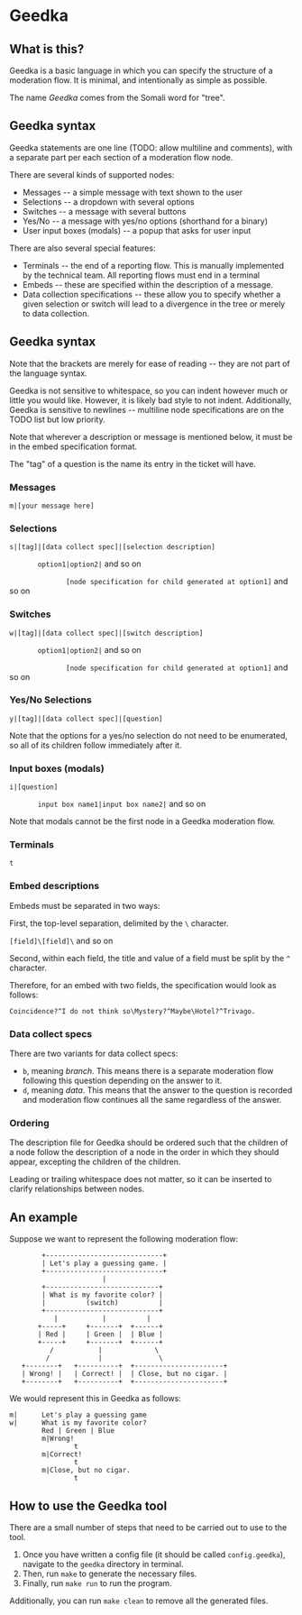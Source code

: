 # Geedka

## What is this?

Geedka is a basic language in which you can specify the structure of a moderation flow.
It is minimal, and intentionally as simple as possible.

The name *Geedka* comes from the Somali word for "tree".

## Geedka syntax

Geedka statements are one line (TODO: allow multiline and comments),
with a separate part per each section of a moderation flow node.

There are several kinds of supported nodes:

* Messages -- a simple message with text shown to the user
* Selections -- a dropdown with several options
* Switches -- a message with several buttons
* Yes/No -- a message with yes/no options (shorthand for a binary)
* User input boxes (modals) -- a popup that asks for user input

There are also several special features:
* Terminals -- the end of a reporting flow.
        This is manually implemented by the technical team.
        All reporting flows must end in a terminal
* Embeds -- these are specified within the description of a message.
* Data collection specifications --
        these allow you to specify whether a given selection or switch will lead to a divergence in the tree or merely to data collection.

## Geedka syntax

Note that the brackets are merely for ease of reading
-- they are not part of the language syntax.

Geedka is not sensitive to whitespace,
so you can indent however much or little you would like.
However, it is likely bad style to not indent.
Additionally, Geedka is sensitive to newlines --
multiline node specifications are on the TODO list but low priority.

Note that wherever a description or message is mentioned below,
it must be in the embed specification format.

The "tag" of a question is the name its entry in the ticket will have.

### Messages
`m|[your message here]`

### Selections
`s|[tag]|[data collect spec]|[selection description]`

`       option1|option2|` and so on

`               [node specification for child generated at option1] `
and so on

### Switches
`w|[tag]|[data collect spec]|[switch description]`

`       option1|option2|` and so on

`               [node specification for child generated at option1] `
and so on


### Yes/No Selections
`y|[tag]|[data collect spec]|[question]`

Note that the options for a yes/no selection do not need to be enumerated,
so all of its children follow immediately after it.

### Input boxes (modals)
`i|[question]`

`       input box name1|input box name2|` and so on

Note that modals cannot be the first node in a Geedka moderation flow.

### Terminals
`t`

### Embed descriptions
Embeds must be separated in two ways:

First, the top-level separation, delimited by the `\` character.

`[field]\[field]\` and so on

Second, within each field, the title and value of a field must be split by the `^` character.

Therefore, for an embed with two fields, the specification would look as follows:

`Coincidence?^I do not think so\Mystery?^Maybe\Hotel?^Trivago.`

### Data collect specs
There are two variants for data collect specs:
* `b`, meaning *branch*. This means there is a separate moderation flow following this question depending on the answer to it.
* `d`, meaning *data*. This means that the answer to the question is recorded and moderation flow continues all the same regardless of the answer.

### Ordering
The description file for Geedka should be ordered such that the children of a node
follow the description of a node in the order in which they should appear,
excepting the children of the children.

Leading or trailing whitespace does not matter, so it can be inserted to clarify relationships between nodes.

## An example

Suppose we want to represent the following moderation flow:

```
        +-----------------------------+
        | Let's play a guessing game. |
        +-----------------------------+
                       |
        +----------------------------+
        | What is my favorite color? |
        |          (switch)          |
        +----------------------------+
           |           |          |
       +-----+     +-------+  +------+
       | Red |     | Green |  | Blue |
       +-----+     +-------+  +------+
          /           |             \
         /            |              \
   +--------+   +----------+  +----------------------+
   | Wrong! |   | Correct! |  | Close, but no cigar. |
   +--------+   +----------+  +----------------------+
```

We would represent this in Geedka as follows:

```
m|      Let's play a guessing game
w|      What is my favorite color?
        Red | Green | Blue
        m|Wrong!
                t
        m|Correct!
                t
        m|Close, but no cigar.
                t
```

## How to use the Geedka tool

There are a small number of steps
that need to be carried out to use to the tool.
1. Once you have written a config file (it should be called `config.geedka`),
navigate to the `geedka` directory in terminal.
2. Then, run `make` to generate the necessary files.
3. Finally, run `make run` to run the program.

Additionally, you can run `make clean` to remove all the generated files.

